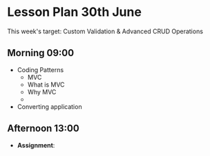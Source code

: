 # Lesson Plan 30th June

This week's target: Custom Validation & Advanced CRUD Operations

## Morning 09:00

+ Coding Patterns
  - MVC
  - What is MVC
  - Why MVC 
  - 
+ Converting application


## Afternoon 13:00

+ **Assignment**:
  
